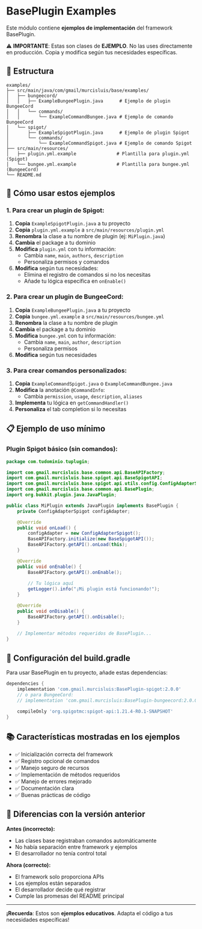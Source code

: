 # BasePlugin Examples

Este módulo contiene **ejemplos de implementación** del framework BasePlugin. 

⚠️ **IMPORTANTE**: Estas son clases de **EJEMPLO**. No las uses directamente en producción. Copia y modifica según tus necesidades específicas.

## 📁 Estructura

```
examples/
├── src/main/java/com/gmail/murcisluis/base/examples/
│   ├── bungeecord/
│   │   ├── ExampleBungeePlugin.java      # Ejemplo de plugin BungeeCord
│   │   └── commands/
│   │       └── ExampleCommandBungee.java # Ejemplo de comando BungeeCord
│   └── spigot/
│       ├── ExampleSpigotPlugin.java      # Ejemplo de plugin Spigot
│       └── commands/
│           └── ExampleCommandSpigot.java # Ejemplo de comando Spigot
├── src/main/resources/
│   ├── plugin.yml.example               # Plantilla para plugin.yml (Spigot)
│   └── bungee.yml.example               # Plantilla para bungee.yml (BungeeCord)
└── README.md
```

## 🚀 Cómo usar estos ejemplos

### 1. Para crear un plugin de Spigot:

1. **Copia** `ExampleSpigotPlugin.java` a tu proyecto
2. **Copia** `plugin.yml.example` a `src/main/resources/plugin.yml`
3. **Renombra** la clase a tu nombre de plugin (ej: `MiPlugin.java`)
4. **Cambia** el package a tu dominio
5. **Modifica** `plugin.yml` con tu información:
   - Cambia `name`, `main`, `authors`, `description`
   - Personaliza permisos y comandos
6. **Modifica** según tus necesidades:
   - Elimina el registro de comandos si no los necesitas
   - Añade tu lógica específica en `onEnable()`

### 2. Para crear un plugin de BungeeCord:

1. **Copia** `ExampleBungeePlugin.java` a tu proyecto
2. **Copia** `bungee.yml.example` a `src/main/resources/bungee.yml`
3. **Renombra** la clase a tu nombre de plugin
4. **Cambia** el package a tu dominio
5. **Modifica** `bungee.yml` con tu información:
   - Cambia `name`, `main`, `author`, `description`
   - Personaliza permisos
6. **Modifica** según tus necesidades

### 3. Para crear comandos personalizados:

1. **Copia** `ExampleCommandSpigot.java` o `ExampleCommandBungee.java`
2. **Modifica** la anotación `@CommandInfo`:
   - Cambia `permission`, `usage`, `description`, `aliases`
3. **Implementa** tu lógica en `getCommandHandler()`
4. **Personaliza** el tab completion si lo necesitas

## 📋 Ejemplo de uso mínimo

### Plugin Spigot básico (sin comandos):

```java
package com.tudominio.tuplugin;

import com.gmail.murcisluis.base.common.api.BaseAPIFactory;
import com.gmail.murcisluis.base.spigot.api.BaseSpigotAPI;
import com.gmail.murcisluis.base.spigot.api.utils.config.ConfigAdapterSpigot;
import com.gmail.murcisluis.base.common.api.BasePlugin;
import org.bukkit.plugin.java.JavaPlugin;

public class MiPlugin extends JavaPlugin implements BasePlugin {
    private ConfigAdapterSpigot configAdapter;

    @Override
    public void onLoad() {
        configAdapter = new ConfigAdapterSpigot();
        BaseAPIFactory.initialize(new BaseSpigotAPI());
        BaseAPIFactory.getAPI().onLoad(this);
    }

    @Override
    public void onEnable() {
        BaseAPIFactory.getAPI().onEnable();
        
        // Tu lógica aquí
        getLogger().info("¡Mi plugin está funcionando!");
    }

    @Override
    public void onDisable() {
        BaseAPIFactory.getAPI().onDisable();
    }
    
    // Implementar métodos requeridos de BasePlugin...
}
```

## 🔧 Configuración del build.gradle

Para usar BasePlugin en tu proyecto, añade estas dependencias:

```gradle
dependencies {
    implementation 'com.gmail.murcisluis:BasePlugin-spigot:2.0.0'
    // o para BungeeCord:
    // implementation 'com.gmail.murcisluis:BasePlugin-bungeecord:2.0.0'
    
    compileOnly 'org.spigotmc:spigot-api:1.21.4-R0.1-SNAPSHOT'
}
```

## 📚 Características mostradas en los ejemplos

- ✅ Inicialización correcta del framework
- ✅ Registro opcional de comandos
- ✅ Manejo seguro de recursos
- ✅ Implementación de métodos requeridos
- ✅ Manejo de errores mejorado
- ✅ Documentación clara
- ✅ Buenas prácticas de código

## 🎯 Diferencias con la versión anterior

**Antes (incorrecto):**
- Las clases base registraban comandos automáticamente
- No había separación entre framework y ejemplos
- El desarrollador no tenía control total

**Ahora (correcto):**
- El framework solo proporciona APIs
- Los ejemplos están separados
- El desarrollador decide qué registrar
- Cumple las promesas del README principal

---

**¡Recuerda**: Estos son **ejemplos educativos**. Adapta el código a tus necesidades específicas!